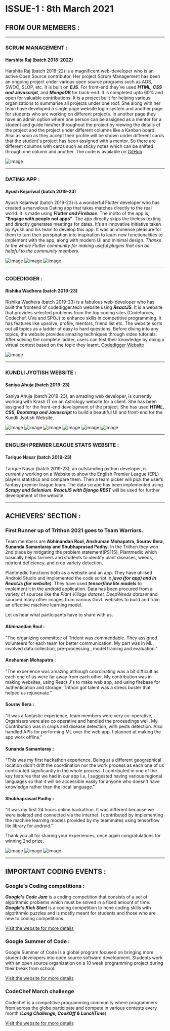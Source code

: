 # **ISSUE-1** : 8th March 2021

## FROM OUR MEMBERS :

---

### SCRUM MANAGEMENT :
#### Harshita Raj (batch 2018-2022)

Harshita Raj (batch 2018-22) is a magnificent web-developer who is  an active Open Source contributor. Her project Scrum Management has been an ongoing project under various open source programs such as AOS, SWOC, SLOP, etc. It is built on ***EJS***. For front-end they’ve used ***HTML, CSS and Javascript***, and ***MongoDB*** for back-end. It is completed upto 60% and open for valuable contributions. It is a project built for helping various organizations to summarise all projects under one roof. She along with her team have developed a single page website login system and another page for students who are working on different projects. In another page they have an admin option where one person can be assigned as a mentor for a student and guide him/her throughout the project by viewing the details of the project and the project under different columns like a Kanban board. Also as soon as they accept their profile will be shown under different cards that the student's project has been assigned with a mentor. So there are different columns with cards such as sticky notes which can be shifted through one column and another. The code is available on [GitHub](https://github.com/Harshita248/Scrum-Management)

![image](https://user-images.githubusercontent.com/53336715/110261375-dad85580-7f64-11eb-80c8-2e80969444a4.png)

---

### DATING APP :
#### Ayush Kejariwal (batch 2019-23)

Ayush Kejariwal (batch 2019-23) is a wonderful Flutter developer who has created a marvelous Dating app that takes matches directly to the real world. It is made using ***Flutter and Firebase***. The motto of the app is, **“Engage with people not apps”**. The app directly skips the tireless texting and directly generates meetings for dates. It’s an innovative initiative taken by Ayush and his team to develop this app. It was an immense pleasure for them to turn their perspiration into inspiration to learn new functionalities to implement with the app, along with modern UI and minimal design. *Thanks to the whole Flutter community for making useful plugins that can be helpful to the community members.* 

![image](https://user-images.githubusercontent.com/53336715/110262032-28ee5880-7f67-11eb-85b0-502c899eafe0.png)
![image](https://user-images.githubusercontent.com/53336715/110261512-66ea7d00-7f65-11eb-8187-633d6abeed08.png)
![image](https://user-images.githubusercontent.com/53336715/110261520-6d78f480-7f65-11eb-9f4f-e548b5deb965.png)

---

### CODEDIGGER : 
#### Rishika Wadhera (batch 2019-23)

Rishika Wadhera (batch 2019-23) is a fabulous web-developer who has built the frontend of codedigger.tech website using ***ReactJS***. It is a website that provides selected problems from the top coding sites (Codeforces, Codechef, UVa and SPOJ) to enhance skills in competitive programming. It has features like upsolve, profile, mentors, friend list etc. The website sorts out all topics as a ladder of easy to hard questions. Before diving into any topics, the website provides amazing techniques through video tutorials. After solving the complete ladder, users can test their knowledge by doing a virtual contest based on the topic they learnt.
[Codedigger Website](https://codedigger.tech/)

![image](https://user-images.githubusercontent.com/53336715/110262436-8636d980-7f68-11eb-84bf-a8d6d3d468ac.png)

---

### KUNDLI JYOTISH WEBSITE : 
#### Saniya Ahuja (batch 2019-23)

Saniya Ahuja (batch 2019-23), an amazing web developer, is currently working with Krash IT on an Astrology website for a client. She has been assigned for the front-end development of the project. She has used ***HTML, CSS, Bootstrap and Javascript*** to build a beautiful UI and front-end for the Kundli Jyotish Website.

![image](https://user-images.githubusercontent.com/53336715/110262550-f0e81500-7f68-11eb-9398-ab6179d09e2f.png)
![image](https://user-images.githubusercontent.com/53336715/110262570-f80f2300-7f68-11eb-9dd6-62400b7df44b.png)
![image](https://user-images.githubusercontent.com/53336715/110262576-ffcec780-7f68-11eb-9109-8023b1c43457.png)
![image](https://user-images.githubusercontent.com/53336715/110262633-212fb380-7f69-11eb-88d7-28ee83b721e3.png)
![image](https://user-images.githubusercontent.com/53336715/110262701-563c0600-7f69-11eb-83ef-ed4fe12eca6e.png)
![image](https://user-images.githubusercontent.com/53336715/110262712-5d631400-7f69-11eb-873d-da13dd70c2cc.png)

---

### ENGLISH PREMIER LEAGUE STATS WEBSITE : 
#### Tarique Nasar (batch 2019-23)

Tarique Nasar (batch 2019-23), an outstanding python developer, is currently working on a Website to show the English Premier League (EPL) players statistics and compare them. Then a team picker will pick the user’s fantasy premier league team. The data scrape has been implemented using ***Scrapy and Selenium***. ***ReactJS with Django REST*** will be used for further development of the website.

---

## ACHIEVERS’ SECTION :

### First Runner up of Trithon 2021 goes to Team Warriors. 

Team members are **Abhinandan Roul, Anshuman Mohapatra, Sourav Bera, Sunanda Samantaray and Shubhaprasad Padhy**. In the Trithon they won 2nd place by mitigating the problem statement(PS115), Plantmedic which basically helps farmers and students to identify plant diseases, weeds, nutrient deficiency, and crop variety detection. 

Plantmedic functions both as a website and an app. They have utilised Android Studio and implemented the code script in  ***java (for app) and in ReactJs (for website)***. They have used ***tensorflow lite models*** to implement it in the android application. Data has been procured from a variety of sources like the *Plant Village dataset, DeepWeeds dataset* and sourced many other images from various Govt. websites to build and train an effective machine learning model.

Let us hear what participants have to share with us.

#### Abhinandan Roul : 

"The organizing committee of Trident was commendable. They assigned volunteers for each team for better communication. My part was in ML, involved data collection, pre-processing , model training and evaluation."

#### Anshuman Mohapatra : 

"The experience was amazing although coordinating was a bit difficult as each one of us were far away from each other. My contribution was in making websites, using React J's to make web app, and using firebase for authentication and storage. Trithon got talent was a stress buster that helped us rejuvenate."

#### Sourav Bera : 

"It was a fantastic experience, team members were very co-operative, Organisers were also co operative and handled the proceedings well. My Contribution was in crops and disease detection, with pests detection. Also handled APIs for performing ML over the web app. I planned at making the app work offline."

#### Sunanda Samantaray : 

"This was my first hackathon experience. Being at a different geographical location didn't drift the coordination nor the work process as each one of us contributed significantly in the whole process. I contributed in one of the key features that we had in our app I.e, I suggested having various regional languages so that it will be accessible easily for anyone who doesn't have knowledge rather than the local language."

#### Shubhaprasad Padhy : 

"It was my first 24 hours online hackathon. It was different because we were isolated and connected via the internet. I contributed by implementing the machine learning models provided by my teammates using tensorflow lite library for android."

Thank you all for sharing your experiences, once again congratulations for winning 2nd prize.

![image](https://user-images.githubusercontent.com/53336715/110270463-b4bdb000-7f7a-11eb-90eb-9cd7e4978133.png)
![image](https://user-images.githubusercontent.com/53336715/110270454-aec7cf00-7f7a-11eb-9e6e-9d3265693b4a.png)
![image](https://user-images.githubusercontent.com/53336715/110270437-a7a0c100-7f7a-11eb-8061-af8e5c3ab52c.png)



---

## IMPORTANT CODING EVENTS :


### Google's Coding competitions :

***Google's Code Jam*** is a coding competition that consists of a set of algorithmic problems which must be solved in a fixed amount of time. ***Google's Kick Start*** is a coding competition to hone coding skills with algorithmic puzzles and is mostly meant for students and those who are new to coding competitions.

[Visit the website for more details](https://codingcompetitions.withgoogle.com/)

### Google Summer of Code :

Google Summer of Code is a global program focused on bringing more student developers into open source software development. Students work with an open source organization on a 10 week programming project during their break from school.

[Visit the website for more details](https://summerofcode.withgoogle.com/)

### CodeChef March challenge

Codechef is a competitive programming community where programmers from across the globe participate and compete in various contests every month (***Long Challenge, CookOff & LunchTime***).

[Visit the website for more details](https://www.codechef.com/MARCH21)
